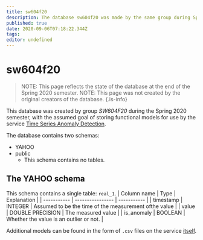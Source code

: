 ```yaml
---
title: sw604f20
description: The database sw604f20 was made by the same group during Spring 2020.
published: true
date: 2020-09-06T07:18:22.344Z
tags: 
editor: undefined
---
```


# sw604f20
> NOTE: This page reflects the state of the database at the end of the Spring 2020 semester.
> NOTE: This page was not created by the original creators of the database.
{.is-info}

This database was created by group *SW604F20* during the Spring 2020 semester, with the assumed goal of storing functional models for use by the service [Time Series Anomaly Detection](https://wiki.astep-dev.cs.aau.dk/services/time-series-outlier-detection).

The database contains two schemas:
- YAHOO
- public
	- This schema contains no tables.

## The YAHOO schema
This schema contains a single table: `real_1`.
| Column name | Type             | Explanation |
| ----------- | ---------------- | ----------- |
| timestamp   | INTEGER          | Assumed to be the time of the measurement ofthe value     |
| value       | DOUBLE PRECISION | The measured value     |
| is_anomaly  | BOOLEAN          | Whether the value is an outlier or not.     |

Additional models can be found in the form of `.csv` files on the service [itself](https://daisy-git.cs.aau.dk/astep-2020/time-series-anomaly-detection/-/tree/master/models).